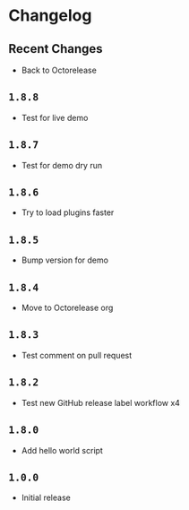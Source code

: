 # Changelog

## Recent Changes

- Back to Octorelease

## `1.8.8`

- Test for live demo

## `1.8.7`

- Test for demo dry run

## `1.8.6`

- Try to load plugins faster

## `1.8.5`

- Bump version for demo

## `1.8.4`

- Move to Octorelease org

## `1.8.3`

- Test comment on pull request

## `1.8.2`

- Test new GitHub release label workflow x4

## `1.8.0`

- Add hello world script

## `1.0.0`

- Initial release
